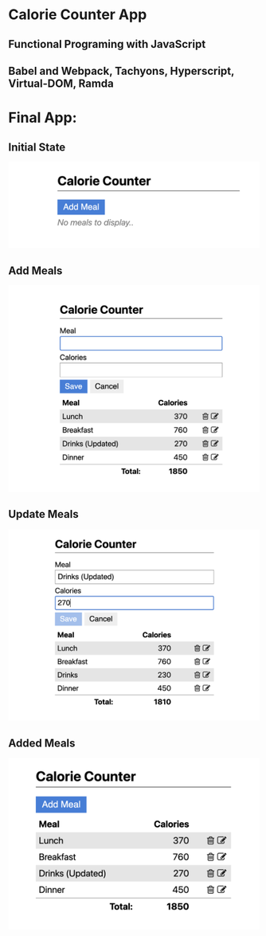 # Calorie Counter App

## Functional Programing with JavaScript

## Babel and Webpack, Tachyons, Hyperscript, Virtual-DOM, Ramda


# Final App:
## Initial State

![Initial State](/img/initial_state.png)

## Add Meals

![Add Meals](/img/add_meals.png)

## Update Meals

![Update Meals](/img/update.png)

## Added Meals

![Added Meals](/img/added_meals.png)